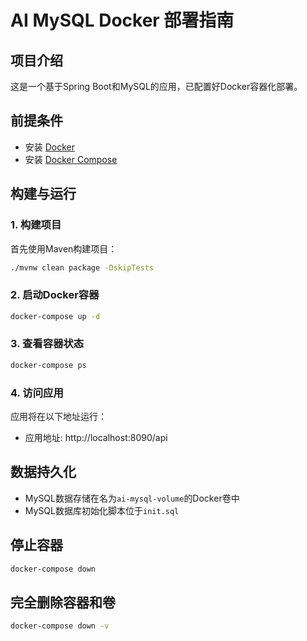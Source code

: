 # AI MySQL Docker 部署指南

## 项目介绍
这是一个基于Spring Boot和MySQL的应用，已配置好Docker容器化部署。

## 前提条件
- 安装 [Docker](https://www.docker.com/get-started)
- 安装 [Docker Compose](https://docs.docker.com/compose/install/)

## 构建与运行

### 1. 构建项目
首先使用Maven构建项目：
```bash
./mvnw clean package -DskipTests
```

### 2. 启动Docker容器
```bash
docker-compose up -d
```

### 3. 查看容器状态
```bash
docker-compose ps
```

### 4. 访问应用
应用将在以下地址运行：
- 应用地址: http://localhost:8090/api

## 数据持久化
- MySQL数据存储在名为`ai-mysql-volume`的Docker卷中
- MySQL数据库初始化脚本位于`init.sql`

## 停止容器
```bash
docker-compose down
```

## 完全删除容器和卷
```bash
docker-compose down -v
``` 